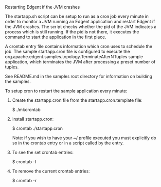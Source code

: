 Restarting Edgent if the JVM crashes

The startapp.sh script can be setup to run as a cron job every minute in order
to monitor a JVM running an Edgent application and restart Edgent if the 
JVM crashes. The script checks whether the pid of the JVM indicates
a process which is still running.  If the pid is not there, it executes the 
command to start the application in the first place.

A crontab entry file contains information which cron uses to schedule the job.
The sample startapp.cron file is configured to execute the 
org.apache.edgent.samples.topology.TerminateAfterNTuples sample application,
which terminates the JVM after processing a preset number of tuples.

See README.md in the samples root directory for information on building the samples.

To setup cron to restart the sample application every minute:

1. Create the startapp.cron file from the startapp.cron.template file:

   $ ./mkcrontab

2. Install startapp.cron:

   $ crontab ./startapp.cron

   Note: if you wish to have your ~/.profile executed you must explicitly
   do so in the crontab entry or in a script called by the entry.

3. To see the set crontab entries:

   $ crontab -l

3. To remove the current crontab entries:

   $ crontab -r
